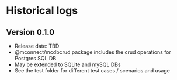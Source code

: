 # Historical logs

## Version 0.1.0

- Release date: TBD
- @mconnect/mcdbcrud package includes the crud operations for Postgres SQL DB
- May be extended to SQLite and mySQL DBs
- See the test folder for different test cases / scenarios and usage
